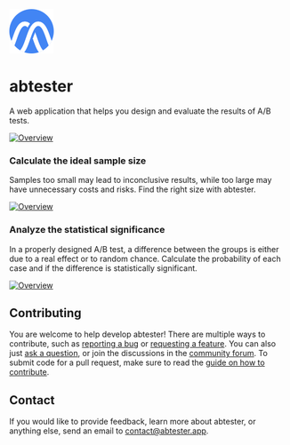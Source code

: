 <img src="images/icon.svg" width="80">

# abtester

A web application that helps you design and evaluate the results of A/B tests.

[![Overview](https://github.com/gabrieltempass/abtester/raw/main/images/overview.png)](https://abtester.app)

### Calculate the ideal sample size

Samples too small may lead to inconclusive results,
while too large may have unnecessary costs and risks.
Find the right size with abtester.

[![Overview](https://github.com/gabrieltempass/abtester/raw/main/images/sample_size.png)](https://abtester.app)

### Analyze the statistical significance
In a properly designed A/B test, a difference between the groups is either due to a real effect or to random chance. Calculate the probability of each case and if the difference is statistically significant.

[![Overview](https://github.com/gabrieltempass/abtester/raw/main/images/statistical_significance.png)](https://abtester.app)

## Contributing

You are welcome to help develop abtester! There are
multiple ways to contribute, such as [reporting a bug](https://github.com/gabrieltempass/ab-tester/issues/new?title=Your%20bug%20report%20title%20here&body=Your%20bug%20report%20description%20here)
or [requesting a feature](https://github.com/gabrieltempass/ab-tester/issues/new?title=Your%20feature%20request%20title%20here&body=Your%20feature%20request%20description%20here).
You can also just [ask a question](https://github.com/gabrieltempass/ab-tester/issues/new?title=Your%20question%20title%20here&body=Your%20question%20description%20here),
or join the discussions in the [community forum](https://discord.gg/RAt8XbRrKc).
To submit code for a pull request, make sure to read the
[guide on how to contribute](https://github.com/gabrieltempass/abtester/blob/main/CONTRIBUTING.md).

## Contact

If you would like to provide feedback, learn more about abtester, or anything else, send an email to <contact@abtester.app>.
